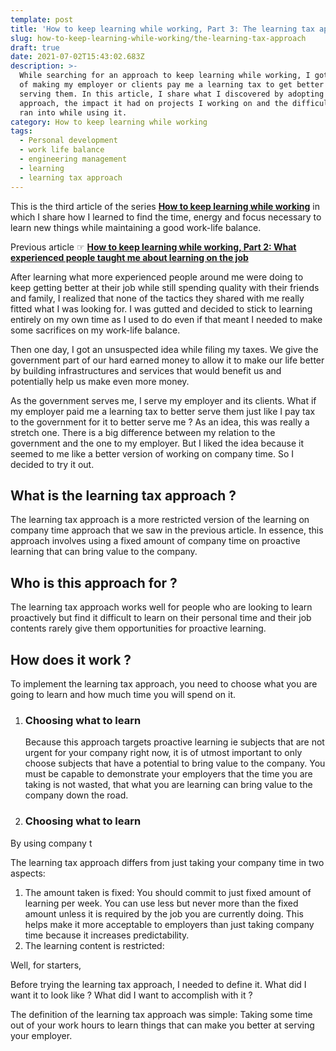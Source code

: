 ```yaml
---
template: post
title: 'How to keep learning while working, Part 3: The learning tax approach'
slug: how-to-keep-learning-while-working/the-learning-tax-approach
draft: true
date: 2021-07-02T15:43:02.683Z
description: >-
  While searching for an approach to keep learning while working, I got the idea
  of making my employer or clients pay me a learning tax to get better at
  serving them. In this article, I share what I discovered by adopting this
  approach, the impact it had on projects I working on and the difficulties I
  ran into while using it.
category: How to keep learning while working
tags:
  - Personal development
  - work life balance
  - engineering management
  - learning
  - learning tax approach
---
```

This is the third article of the series [**How to keep learning while working**](/category/how-to-keep-learning-while-working/) in which I share how I learned to find the time, energy and focus necessary to learn new things while maintaining a good work-life balance.

Previous article ☞ [**How to keep learning while working, Part 2: What experienced people taught me about learning on the job**](/how-to-keep-learning-while-working/what-experienced-people-taught-me-about-learning-on-the-job)

After learning what more experienced people around me were doing to keep getting better at their job while still spending quality with their friends and family, I realized that none of the tactics they shared with me really fitted what I was looking for. I was gutted and decided to stick to learning entirely on my own time as I used to do even if that meant I needed to make some sacrifices on my work-life balance.

Then one day, I got an unsuspected idea while filing my taxes. We give the government part of our hard earned money to allow it to make our life better by building infrastructures and services that would benefit us and potentially help us make even more money.

As the government serves me, I serve my employer and its clients. What if my employer paid me a learning tax to better serve them just like I pay tax to the government for it to better serve me ? As an idea, this was really a stretch one. There is a big difference between my relation to the government and the one to my employer. But I liked the idea because it seemed to me like a better version of working on company time. So I decided to try it out.

## What is the learning tax approach ?

The learning tax approach is a more restricted version of the learning on company time approach that we saw in the previous article. In essence, this approach involves using a fixed amount of company time on proactive learning that can bring value to the company.

## Who is this approach for ?

The learning tax approach works well for people who are looking to learn proactively but find it difficult to learn on their personal time and their job contents rarely give them opportunities for proactive learning.

## How does it work ?

To implement the learning tax approach, you need to choose what you are going to learn and how much time you will spend on it.

1. ### Choosing what to learn
   Because this approach targets proactive learning ie subjects that are not urgent for your company right now, it is of utmost important to only choose subjects that have a potential to bring value to the company. You must be capable to demonstrate your employers that the time you are taking is not wasted, that what you are learning can bring value to the company down the road.
2. ### Choosing what to learn

By using company t

The learning tax approach differs from just taking your company time in two aspects:

1. The amount taken is fixed: You should commit to just fixed amount of learning per week. You can use less but never more than the fixed amount unless it is required by the job you are currently doing. This helps make it more acceptable to employers than just taking company time because it increases predictability.
2. The learning content is restricted:

Well, for starters, 

Before trying the learning tax approach, I needed to define it. What did I want it to look like ? What did I want to accomplish with it ?

The definition of the learning tax approach was simple: Taking some time out of your work hours to learn things that can make you better at serving your employer.
